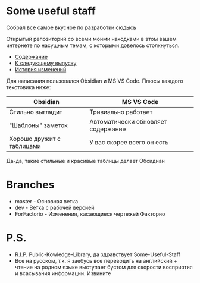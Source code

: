 # Some useful staff

Собрал все самое вкусное по разработки сюдысь

Открытый репозиторий со всеми моими находками в этом вашем интернете по насущным темам, с которыми довелось столкнуться.

* [Содержание](TableOfContent.md)
* [К следующему выпуску](Todo.md)
* [История изменений](Changelog.md)

Для написания пользовался Obsidian и MS VS Code. Плюсы каждого текстовика ниже:

| Obsidian                  | MS VS Code                         |
| ------------------------- | ---------------------------------- |
| Стильно выглядит          | Тривиально работает                |
| "Шаблоны" заметок         | Автоматически обновляет содержание |
| Хорошо дружит с таблицами | У вас скорее всего он есть         |

Да-да, такие стильные и красивые таблицы делает Обсидиан

# Branches

* master - Основная ветка
* dev - Ветка с рабочей версией
* ForFactorio - Изменения, касающиеся чертежей Факторио

# P.S.

* R.I.P. Public-Kowledge-Library, да здравствует Some-Useful-Staff
* Все на русском, т.к. я заебусь все переводить на английский + чтение на родном языке выступает бустом для скорости восприятия и всасывания информации. Извините

